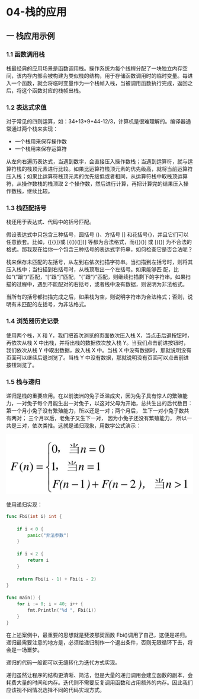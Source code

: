 # 04-栈的应用

## 一 栈应用示例

### 1.1 函数调用栈

栈最经典的应用场景是函数调用栈。操作系统为每个线程分配了一块独立内存空间，该内存内部会被构建为类似栈的结构，用于存储函数调用时的临时变量。每进入一个函数，就会将临时变量作为一个栈帧入栈，当被调用函数执行完成，返回之后，将这个函数对应的栈帧出栈。

### 1.2 表达式求值

对于常见的四则运算，如：34+13\*9+44-12/3，计算机是很难理解的。编译器通常通过两个栈来实现：

- 一个栈用来保存操作数
- 一个栈用来保存运算符

从左向右遍历表达式，当遇到数字，会直接压入操作数栈；当遇到运算符，就与运算符栈的栈顶元素进行比较。如果比运算符栈顶元素的优先级高，就将当前运算符压入栈；如果比运算符栈顶元素的优先级低或者相同，从运算符栈中取栈顶运算符，从操作数栈的栈顶取 2 个操作数，然后进行计算，再把计算完的结果压入操作数栈，继续比较。

### 1.3 栈匹配括号

栈还用于表达式、代码中的括号匹配。

假设表达式中只包含三种括号，圆括号 ()、方括号 [] 和花括号{}，并且它们可以任意嵌套。比如，{[{}]}或 [{()}([])] 等都为合法格式，而{[}()] 或 [({)] 为不合法的格式。那我现在给你一个包含三种括号的表达式字符串，如何检查它是否合法呢？

栈来保存未匹配的左括号，从左到右依次扫描字符串。当扫描到左括号时，则将其压入栈中；当扫描到右括号时，从栈顶取出一个左括号。如果能够匹
配，比如“(”跟“)”匹配，“[”跟“]”匹配，“{”跟“}”匹配，则继续扫描剩下的字符串。如果扫描的过程中，遇到不能配对的右括号，或者栈中没有数据，则说明为非法格式。

当所有的括号都扫描完成之后，如果栈为空，则说明字符串为合法格式；否则，说明有未匹配的左括号，为非法格式。

### 1.4 浏览器历史记录

使用两个栈，X 和 Y，我们把首次浏览的页面依次压入栈 X，当点击后退按钮时，再依次从栈 X 中出栈，并将出栈的数据依次放入栈 Y。当我们点击前进按钮时，我们依次从栈 Y 中取出数据，放入栈 X 中。当栈 X 中没有数据时，那就说明没有页面可以继续后退浏览了。当栈 Y 中没有数据，那就说明没有页面可以点击前进按钮浏览了。

### 1.5 栈与递归

递归是栈的重要应用。在以前澳洲的兔子泛滥成灾，因为兔子具有惊人的繁殖能力，一对兔子每个月能生出一对兔子，以这对父母为开始，总共生出的后代数目：第一个月小兔子没有繁殖能力，所以还是一对；两个月后， 生下一对小兔子数共有两对； 三个月以后，老兔子又生下一对， 因为小兔子还没有繁殖能力， 所以一共是三对，依次类推。这就是递归现象，用数学公式演示：

![](../images/structure/stack-04.png)

使用递归实现：

```go
func Fbi(int i) int {

    if i < 0 {
        panic("非法参数")
    }

    if i < 2 {
        return i
    }

    return Fbi(i - 1) + Fbi(i - 2)
}

func main() {
    for i := 0; i < 40; i++ {
        fmt.Println("%d ", Fbi(i))
    }
}
```

在上述案例中，最重要的思想就是斐波那契函数 Fbi()调用了自己，这便是递归。递归最需要注意的地方是，必须给递归制作一个退出条件，否则无限循环下去，将会是一场噩梦。

递归的代码一般都可以无缝转化为迭代方式实现。

递归虽然让程序的结构更清晰、简洁，但是大量的递归调用会建立函数的副本，会耗费大量的时间和内存。迭代则不需要反复调用函数和占用额外的内存。因此我们应该视不同情况选择不同的代码实现方式。
